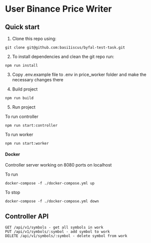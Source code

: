 # User Binance Price Writer

## Quick start

1. Clone this repo using:
  
  ```shell
  git clone git@github.com:basi1iscus/byfal-test-task.git
  ```

2. To install dependencies and clean the git repo run:

  ```shell
  npm run install
  ```
3. Copy .env.example file to .env in price_worker folder and make the necessary changes there

4. Build project

  ```shell
  npm run build
  ```
5. Run project

  To run controller
  ```shell
  npm run start:controller
  ```

  To run worker
  ```shell
  npm run start:worker
  ```
#### Docker
Controller server working on 8080 ports on localhost

To run
```shell
docker-compose -f ./docker-compose.yml up
```
To stop
```shell
docker-compose -f ./docker-compose.yml down
```

## Controller API

```Shell
GET /api/v1/symbols - get all symbols in work
PUT /api/v1/symbols/:symbol - add symbol to work
DELETE /api/v1/symbols/:symbol - delete symbol from work
```
